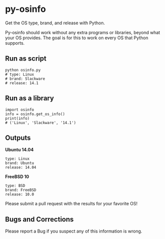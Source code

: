 py-osinfo
=========

Get the OS type, brand, and release with Python.

Py-osinfo should work without any extra programs or libraries, beyond 
what your OS provides. The goal is for this to work on every OS that Python 
supports.

Run as script
-----

    python osinfo.py
    # type: Linux
    # brand: Slackware
    # release: 14.1


Run as a library
-----

    import osinfo
    info = osinfo.get_os_info()
    print(info)
    # ('Linux', 'Slackware', '14.1')


Outputs
-----

__Ubuntu 14.04__

    type: Linux
    brand: Ubuntu
    release: 14.04

__FreeBSD 10__

    type: BSD
    brand: FreeBSD
    release: 10.0

Please submit a pull request with the results for your favorite OS!


Bugs and Corrections
-----

Please report a Bug if you suspect any of this information is wrong.

